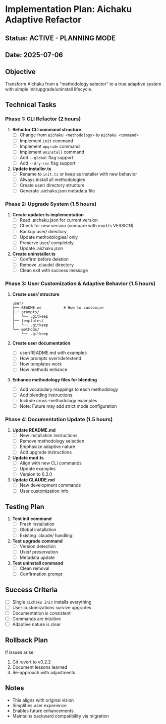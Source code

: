 # Implementation Plan: Aichaku Adaptive Refactor

## Status: ACTIVE - PLANNING MODE

## Date: 2025-07-06

## Objective

Transform Aichaku from a "methodology selector" to a true adaptive system with
simple init/upgrade/uninstall lifecycle.

## Technical Tasks

### Phase 1: CLI Refactor (2 hours)

1. **Refactor CLI command structure**
   - [ ] Change from `aichaku <methodology>` to `aichaku <command>`
   - [ ] Implement `init` command
   - [ ] Implement `upgrade` command
   - [ ] Implement `uninstall` command
   - [ ] Add `--global` flag support
   - [ ] Add `--dry-run` flag support

2. **Update installer.ts**
   - [ ] Rename to `init.ts` or keep as installer with new behavior
   - [ ] Always install all methodologies
   - [ ] Create user/ directory structure
   - [ ] Generate .aichaku.json metadata file

### Phase 2: Upgrade System (1.5 hours)

1. **Create updater.ts implementation**
   - [ ] Read .aichaku.json for current version
   - [ ] Check for new version (compare with mod.ts VERSION)
   - [ ] Backup user/ directory
   - [ ] Update methodologies/ only
   - [ ] Preserve user/ completely
   - [ ] Update .aichaku.json

2. **Create uninstaller.ts**
   - [ ] Confirm before deletion
   - [ ] Remove .claude/ directory
   - [ ] Clean exit with success message

### Phase 3: User Customization & Adaptive Behavior (1.5 hours)

1. **Create user/ structure**
   ```
   user/
   ├── README.md          # How to customize
   ├── prompts/          
   │   └── .gitkeep
   ├── templates/
   │   └── .gitkeep
   └── methods/
       └── .gitkeep
   ```

2. **Create user documentation**
   - [ ] user/README.md with examples
   - [ ] How prompts override/extend
   - [ ] How templates work
   - [ ] How methods enhance

3. **Enhance methodology files for blending**
   - [ ] Add vocabulary mappings to each methodology
   - [ ] Add blending instructions
   - [ ] Include cross-methodology examples
   - [ ] Note: Future may add strict mode configuration

### Phase 4: Documentation Update (1.5 hours)

1. **Update README.md**
   - [ ] New installation instructions
   - [ ] Remove methodology selection
   - [ ] Emphasize adaptive nature
   - [ ] Add upgrade instructions

2. **Update mod.ts**
   - [ ] Align with new CLI commands
   - [ ] Update examples
   - [ ] Version to 0.3.0

3. **Update CLAUDE.md**
   - [ ] New development commands
   - [ ] User customization info

## Testing Plan

1. **Test init command**
   - [ ] Fresh installation
   - [ ] Global installation
   - [ ] Existing .claude/ handling

2. **Test upgrade command**
   - [ ] Version detection
   - [ ] User/ preservation
   - [ ] Metadata update

3. **Test uninstall command**
   - [ ] Clean removal
   - [ ] Confirmation prompt

## Success Criteria

- [ ] Single `aichaku init` installs everything
- [ ] User customizations survive upgrades
- [ ] Documentation is consistent
- [ ] Commands are intuitive
- [ ] Adaptive nature is clear

## Rollback Plan

If issues arise:

1. Git revert to v0.2.2
2. Document lessons learned
3. Re-approach with adjustments

## Notes

- This aligns with original vision
- Simplifies user experience
- Enables future enhancements
- Maintains backward compatibility via migration
